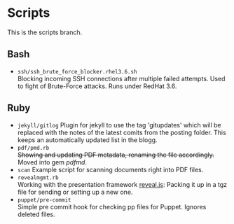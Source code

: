 # Scripts
This is the scripts branch.


## Bash

* `ssh/ssh_brute_force_blocker.rhel3.6.sh`  
  Blocking incoming SSH connections after multiple failed attempts. Used to fight of Brute-Force attacks.
  Runs under RedHat 3.6.

## Ruby
* `jekyll/gitlog`
  Plugin for jekyll to use the tag 'gitupdates' which will be replaced with the notes of the latest comits from the posting folder. This keeps an automatically updated list in the blogg.
* `pdf/pmd.rb`  
  <strike>Showing and updating PDF metadata, renaming the file accordingly.</strike> Moved into gem _pdfmd_.
* `scan`
  Example script for scanning documents right into PDF files.
* `revealmgmt.rb`  
  Working with the presentation framework [reveal.js](http://lab.hakim.se/reveal-js/#/): Packing it up in a tgz file for sending or setting up a new one.
* `puppet/pre-commit`  
  Simple pre commit hook for checking pp files for Puppet. Ignores deleted files.

